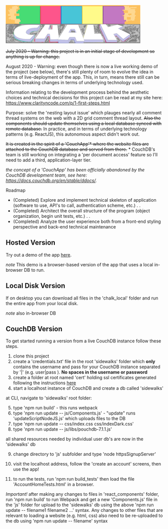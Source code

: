![Chalk](assets/chalkLogoTwoTanSmall.png?raw=true "Chalk")

~~July 2020 - Warning: this project is in an initial stage of development so anything is up for change.~~

August 2020 - Warning: even though there is now a live working demo of the project (see below), there's still plenty of room to evolve the idea in terms of live-deployment of the app. This, in turn, means there still can be serious breaking changes in terms of underlying technology used.

Information relating to the development process behind the aesthetic choices and technical decisions for this project can be read at my site here: https://www.clarityncode.com/p/1-first-steps.html

Purpose: solve the 'nesting layout issue' which plauges nearly all comment thread systems on the web with a 2D grid comment thread layout. ~~Also the components should update themselves using a local database synced with remote database.~~ In practice, and in terms of underlying technology patterns (e.g. ReactJS), this autonomous aspect didn't work out.

~~It is created in the spirit of a 'CouchApp'* where the website files are attached to the CouchDB database and served from there.~~ * CouchDB's team is still working on integrating a 'per document access' feature so I'll need to add a third, application-layer tier.

*the concept of a 'CouchApp' has been officially abandoned by the CouchDB development team, see here: https://docs.couchdb.org/en/stable/ddocs/.*


Roadmap

* (Completed) Explore and implement technical skeleton of application (software to use, API's to call, authentication scheme, etc.)
.
.
* (Completed) Architect the overall structure of the program (object organization, begin unit tests, etc.)
.
.
* (Completed) Analyze the user experience both from a front-end styling perspective and back-end technical maintenance

## Hosted Version

Try out a demo of the app [here](http://chalk.infinityfreeapp.com). 

*note* This demo is a browser-based version of the app that uses a local in-browser DB to run.

## Local Disk Version

If on desktop you can download all files in the 'chalk_local' folder and run the entire app from your local disk.

*note* also in-browser DB

## CouchDB Version

To get started running a version from a live CouchDB instance follow these steps.
1. clone this project
2. create a 'credentials.txt' file in the root 'sidewalks' folder which **only** contains the username and pass for your CouchDB instance separated by '|' (e.g. user|pass ). **No spaces in the username or password**
3. create a folder at root named 'cert' holding ssl certificates generated following the instructions [here](https://docs.couchdb.org/en/stable/config/http.html#https-ssl-tls-options)
4. start a localhost instance of CouchDB and create a db called 'sidewalks'

at CLI, navigate to 'sidewalks' root folder:

5. type 'npm run build' - this runs webpack
6. type 'npm run update -- js/Components.js' - "update" runs 'updateScriptNodeJS.js' which uploads files to the DB
7. type 'npm run update -- css/index.css css/indexDark.css'
8. type 'npm run update -- js/libs/pouchdb-7.1.1.js'

all shared resources needed by individual user db's are now in the 'sidewalks' db

9. change directory to 'js' subfolder and type 'node httpsSignupServer'
10. visit the localhost address, follow the 'create an account' screens, then use the app!

11. to run the tests, run 'npm run build_tests' then load the file 'AccountHomeTests.html' in a browser.

*Important!* after making any changes to files in 'react_components' folder, run 'npm run build' to run Webpack and get a new 'Components.js' file in the 'js' folder for upload to the 'sidewalks' db using the above 'npm run update -- filename1 filename2 ...' syntax. Any changes to other files that are relevant to loading a website (e.g. html, css) also need to be re-uploaded to the db using 'npm run update -- filename' syntax
